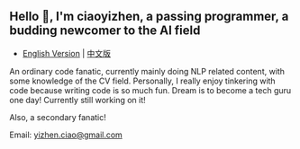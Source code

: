 ## Hello 👋, I'm ciaoyizhen, a passing programmer, a budding newcomer to the AI field
- [English Version](README.md) | [中文版](README_CN.md)

An ordinary code fanatic, currently mainly doing NLP related content, with some knowledge of the CV field. Personally, I really enjoy tinkering with code because writing code is so much fun. Dream is to become a tech guru one day! Currently still working on it!

Also, a secondary fanatic!

Email: yizhen.ciao@gmail.com